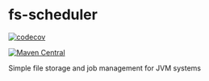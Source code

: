 # fs-scheduler
[![codecov](https://codecov.io/gh/mckernant1/fs-scheduler/branch/master/graph/badge.svg)](https://codecov.io/gh/mckernant1/fs-scheduler)

[![Maven Central](https://img.shields.io/maven-central/v/com.github.mckernant1/fs-scheduler.svg?label=Maven%20Central)](https://search.maven.org/search?q=g:%22com.github.mckernant1%22%20AND%20a:%22fs-scheduler%22)

Simple file storage and job management for JVM systems
